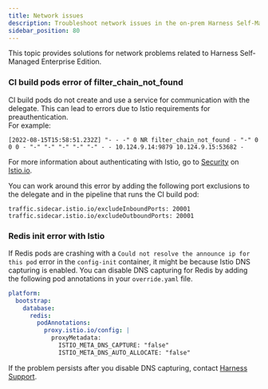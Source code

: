 ```yaml
---
title: Network issues
description: Troubleshoot network issues in the on-prem Harness Self-Managed Enterprise Edition.
sidebar_position: 80
---
```


This topic provides solutions for network problems related to Harness Self-Managed Enterprise Edition.

### CI build pods error of filter_chain_not_found

CI build pods do not create and use a service for communication with the delegate. This can lead to errors due to Istio requirements for preauthentication.  
For example:

```
[2022-08-15T15:58:51.232Z] "- - -" 0 NR filter_chain_not_found - "-" 0 0 0 - "-" "-" "-" "-" "-" - - 10.124.9.14:9879 10.124.9.15:53682 - 
```

For more information about authenticating with Istio, go to [Security](https://istio.io/latest/docs/concepts/security/) on [Istio.io](https://istio.io/latest/).

You can work around this error by adding the following port exclusions to the delegate and in the pipeline that runs the CI build pod:

```
traffic.sidecar.istio.io/excludeInboundPorts: 20001
traffic.sidecar.istio.io/excludeOutboundPorts: 20001
```

### Redis init error with Istio

If Redis pods are crashing with a `Could not resolve the announce ip for this pod` error in the `config-init` container, it might be because Istio DNS capturing is enabled. You can disable DNS capturing for Redis by adding the following pod annotations in your `override.yaml` file.

```yaml
platform:
  bootstrap:
    database:
      redis:
        podAnnotations:
          proxy.istio.io/config: |
            proxyMetadata:
              ISTIO_META_DNS_CAPTURE: "false"
              ISTIO_META_DNS_AUTO_ALLOCATE: "false"
```

If the problem persists after you disable DNS capturing, contact [Harness Support](mailto:support@harness.io).

